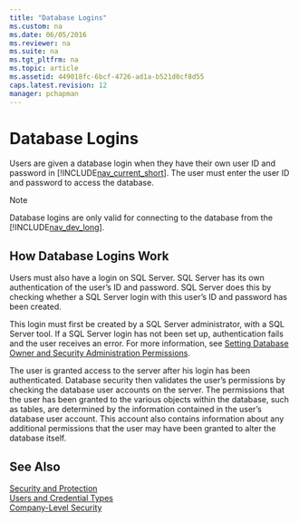 ```yaml
---
title: "Database Logins"
ms.custom: na
ms.date: 06/05/2016
ms.reviewer: na
ms.suite: na
ms.tgt_pltfrm: na
ms.topic: article
ms.assetid: 449018fc-6bcf-4726-ad1a-b521d0cf8d55
caps.latest.revision: 12
manager: pchapman
---
```

# Database Logins
Users are given a database login when they have their own user ID and password in [!INCLUDE[nav_current_short](../dynamics-nav/includes/nav_current_short_md.md)]. The user must enter the user ID and password to access the database.  
  
> [!NOTE]  
>  Database logins are only valid for connecting to the database from the [!INCLUDE[nav_dev_long](../dynamics-nav/includes/nav_dev_long_md.md)].  
  
## How Database Logins Work  
 Users must also have a login on SQL Server. SQL Server has its own authentication of the user’s ID and password. SQL Server does this by checking whether a SQL Server login with this user’s ID and password has been created.  
  
 This login must first be created by a SQL Server administrator, with a SQL Server tool. If a SQL Server login has not been set up, authentication fails and the user receives an error. For more information, see [Setting Database Owner and Security Administration Permissions](../dynamics-nav/Setting-Database-Owner-and-Security-Administration-Permissions.md).  
  
 The user is granted access to the server after his login has been authenticated. Database security then validates the user’s permissions by checking the database user accounts on the server. The permissions that the user has been granted to the various objects within the database, such as tables, are determined by the information contained in the user’s database user account. This account also contains information about any additional permissions that the user may have been granted to alter the database itself.  
  
## See Also  
 [Security and Protection](../dynamics-nav/Security-and-Protection.md)   
 [Users and Credential Types](../dynamics-nav/Users-and-Credential-Types.md)   
 [Company\-Level Security](../dynamics-nav/Company-Level-Security.md)